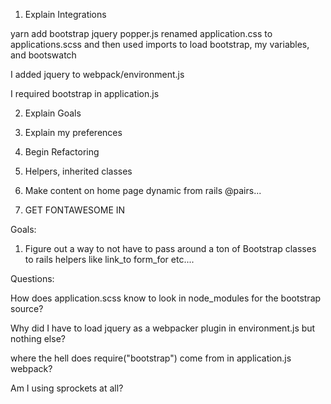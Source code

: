 1. Explain Integrations

yarn add bootstrap jquery popper.js
renamed application.css to applications.scss and then used 
imports to load bootstrap, my variables, and bootswatch

I added jquery to webpack/environment.js

I required bootstrap in application.js

2. Explain Goals

3. Explain my preferences

4. Begin Refactoring

5. Helpers, inherited classes

6. Make content on home page dynamic from rails @pairs...

7. GET FONTAWESOME IN

Goals:

1. Figure out a way to not have to pass around a ton of Bootstrap classes to rails helpers like link_to form_for etc....


Questions:

How does application.scss know to look in node_modules for the bootstrap source?

Why did I have to load jquery as a webpacker plugin in environment.js but nothing else?

where the hell does require("bootstrap") come from in application.js webpack?

Am I using sprockets at all?